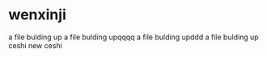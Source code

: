 # wenxinji
a file bulding up
a file bulding upqqqq
a file bulding upddd
a file bulding up
ceshi
new ceshi

